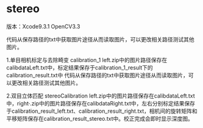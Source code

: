 # stereo
版本：Xcode9.3.1 OpenCV3.3

代码从保存路径的txt中获取图片途径从而读取图片，可以更改相关路径测试其他图片。

1.单目相机标定与去除畸变 calibration_1
left.zip中的图片路径保存在calibdataLeft.txt中，标定结果保存于calibration_1_result下的 calibration_result.txt中
代码从保存路径的txt中获取图片途径从而读取图片，可以更改相关路径测试其他图片。

2.双目立体匹配 stereoCalibration
left.zip中的图片路径保存在calibdataLeft.txt中，right·.zip中的图片路径保存在calibdataRight.txt中，左右分别标定结果保存于calibration_result_left.txt、calibration_result_right.txt，相机间的旋转矩阵和平移矩阵保存在calibration_result_stereo.txt中。校正完成会即时显示深度图。
